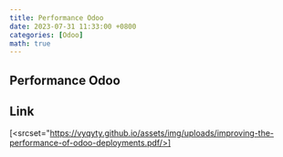 ```yaml
---
title: Performance Odoo 
date: 2023-07-31 11:33:00 +0800
categories: [Odoo]
math: true
---
```

## Performance Odoo 

## Link

[<srcset="https://vyqyty.github.io/assets/img/uploads/improving-the-performance-of-odoo-deployments.pdf/>]
